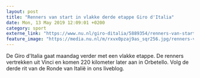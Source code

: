 ```yaml
---
layout: post
title: "Renners van start in vlakke derde etappe Giro d'Italia"
date: Mon, 13 May 2019 12:09:01 +0200
category: sport
externe_link: "https://www.nu.nl/giro-ditalia/5889354/renners-van-start-in-vlakke-derde-etappe-giro-ditalia.html"
feature_image: "https://media.nu.nl/m/rxvx0pzaj9as_sqr256.jpg/renners-van-start-in-vlakke-derde-etappe-giro-ditalia.jpg"
---
```


De Giro d'Italia gaat maandag verder met een vlakke etappe. De renners vertrekken uit Vinci en komen 220 kilometer later aan in Orbetello. Volg de derde rit van de Ronde van Italië in ons liveblog.
